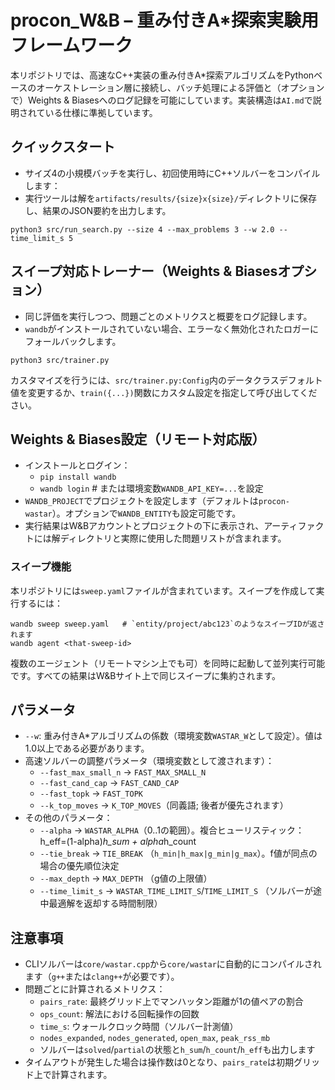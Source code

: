 # procon_W&B – 重み付きA*探索実験用フレームワーク

本リポジトリでは、高速なC++実装の重み付きA*探索アルゴリズムをPythonベースのオーケストレーション層に接続し、バッチ処理による評価と（オプションで）Weights & Biasesへのログ記録を可能にしています。実装構造は`AI.md`で説明されている仕様に準拠しています。

## クイックスタート

- サイズ4の小規模バッチを実行し、初回使用時にC++ソルバーをコンパイルします：
- 実行ツールは解を`artifacts/results/{size}x{size}/`ディレクトリに保存し、結果のJSON要約を出力します。

```
python3 src/run_search.py --size 4 --max_problems 3 --w 2.0 --time_limit_s 5
```

## スイープ対応トレーナー（Weights & Biasesオプション）

- 同じ評価を実行しつつ、問題ごとのメトリクスと概要をログ記録します。
- `wandb`がインストールされていない場合、エラーなく無効化されたロガーにフォールバックします。

```
python3 src/trainer.py
```

カスタマイズを行うには、`src/trainer.py:Config`内のデータクラスデフォルト値を変更するか、`train({...})`関数にカスタム設定を指定して呼び出してください。

## Weights & Biases設定（リモート対応版）

- インストールとログイン：
  - `pip install wandb`
  - `wandb login`  # または環境変数`WANDB_API_KEY=...`を設定
- `WANDB_PROJECT`でプロジェクトを設定します（デフォルトは`procon-wastar`）。オプションで`WANDB_ENTITY`も設定可能です。
- 実行結果はW&Bアカウントとプロジェクトの下に表示され、アーティファクトには解ディレクトリと実際に使用した問題リストが含まれます。

### スイープ機能

本リポジトリには`sweep.yaml`ファイルが含まれています。スイープを作成して実行するには：

```
wandb sweep sweep.yaml   # `entity/project/abc123`のようなスイープIDが返されます
wandb agent <that-sweep-id>
```

複数のエージェント（リモートマシン上でも可）を同時に起動して並列実行可能です。すべての結果はW&Bサイト上で同じスイープに集約されます。

## パラメータ

- `--w`: 重み付きA*アルゴリズムの係数（環境変数`WASTAR_W`として設定）。値は1.0以上である必要があります。
- 高速ソルバーの調整パラメータ（環境変数として渡されます）：
  - `--fast_max_small_n` → `FAST_MAX_SMALL_N`
  - `--fast_cand_cap` → `FAST_CAND_CAP`
  - `--fast_topk` → `FAST_TOPK`
  - `--k_top_moves` → `K_TOP_MOVES`（同義語; 後者が優先されます）
- その他のパラメータ：
  - `--alpha` → `WASTAR_ALPHA`（0..1の範囲）。複合ヒューリスティック：h_eff=(1-alpha)*h_sum + alpha*h_count
  - `--tie_break` → `TIE_BREAK` （`h_min|h_max|g_min|g_max`）。f値が同点の場合の優先順位決定
  - `--max_depth` → `MAX_DEPTH` （g値の上限値）
  - `--time_limit_s` → `WASTAR_TIME_LIMIT_S`/`TIME_LIMIT_S` （ソルバーが途中最適解を返却する時間制限）

## 注意事項

- CLIソルバーは`core/wastar.cpp`から`core/wastar`に自動的にコンパイルされます（`g++`または`clang++`が必要です）。
- 問題ごとに計算されるメトリクス：
  - `pairs_rate`: 最終グリッド上でマンハッタン距離が1の値ペアの割合
  - `ops_count`: 解法における回転操作の回数
  - `time_s`: ウォールクロック時間（ソルバー計測値）
  - `nodes_expanded`, `nodes_generated`, `open_max`, `peak_rss_mb`
  - ソルバーは`solved`/`partial`の状態と`h_sum`/`h_count`/`h_eff`も出力します
- タイムアウトが発生した場合は操作数は0となり、`pairs_rate`は初期グリッド上で計算されます。
